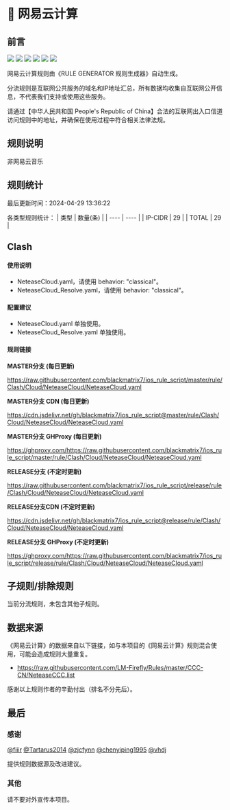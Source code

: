 # 🧸 网易云计算

## 前言

![](https://shields.io/badge/-移除重复规则-ff69b4) ![](https://shields.io/badge/-DOMAIN与DOMAIN--SUFFIX合并-green) ![](https://shields.io/badge/-DOMAIN--SUFFIX间合并-critical) ![](https://shields.io/badge/-DOMAIN与DOMAIN--KEYWORD合并-9cf) ![](https://shields.io/badge/-DOMAIN--SUFFIX与DOMAIN--KEYWORD合并-blue) ![](https://shields.io/badge/-IP--CIDR(6)合并-blueviolet) 

网易云计算规则由《RULE GENERATOR 规则生成器》自动生成。

分流规则是互联网公共服务的域名和IP地址汇总，所有数据均收集自互联网公开信息，不代表我们支持或使用这些服务。

请通过【中华人民共和国 People's Republic of China】合法的互联网出入口信道访问规则中的地址，并确保在使用过程中符合相关法律法规。

## 规则说明
非网易云音乐

## 规则统计

最后更新时间：2024-04-29 13:36:22

各类型规则统计：
| 类型 | 数量(条)  | 
| ---- | ----  |
| IP-CIDR | 29  | 
| TOTAL | 29  | 


## Clash 

#### 使用说明
- NeteaseCloud.yaml，请使用 behavior: "classical"。
- NeteaseCloud_Resolve.yaml，请使用 behavior: "classical"。

#### 配置建议
- NeteaseCloud.yaml 单独使用。
- NeteaseCloud_Resolve.yaml 单独使用。

#### 规则链接
**MASTER分支 (每日更新)**

https://raw.githubusercontent.com/blackmatrix7/ios_rule_script/master/rule/Clash/Cloud/NeteaseCloud/NeteaseCloud.yaml

**MASTER分支 CDN (每日更新)**

https://cdn.jsdelivr.net/gh/blackmatrix7/ios_rule_script@master/rule/Clash/Cloud/NeteaseCloud/NeteaseCloud.yaml

**MASTER分支 GHProxy (每日更新)**

https://ghproxy.com/https://raw.githubusercontent.com/blackmatrix7/ios_rule_script/master/rule/Clash/Cloud/NeteaseCloud/NeteaseCloud.yaml

**RELEASE分支 (不定时更新)**

https://raw.githubusercontent.com/blackmatrix7/ios_rule_script/release/rule/Clash/Cloud/NeteaseCloud/NeteaseCloud.yaml

**RELEASE分支CDN (不定时更新)**

https://cdn.jsdelivr.net/gh/blackmatrix7/ios_rule_script@release/rule/Clash/Cloud/NeteaseCloud/NeteaseCloud.yaml

**RELEASE分支 GHProxy (不定时更新)**

https://ghproxy.com/https://raw.githubusercontent.com/blackmatrix7/ios_rule_script/release/rule/Clash/Cloud/NeteaseCloud/NeteaseCloud.yaml

## 子规则/排除规则


当前分流规则，未包含其他子规则。

## 数据来源

《网易云计算》的数据来自以下链接，如与本项目的《网易云计算》规则混合使用，可能会造成规则大量重复。

- https://raw.githubusercontent.com/LM-Firefly/Rules/master/CCC-CN/NeteaseCCC.list


感谢以上规则作者的辛勤付出（排名不分先后）。

## 最后

### 感谢

[@fiiir](https://github.com/fiiir) [@Tartarus2014](https://github.com/Tartarus2014) [@zjcfynn](https://github.com/zjcfynn) [@chenyiping1995](https://github.com/chenyiping1995) [@vhdj](https://github.com/vhdj)

提供规则数据源及改进建议。

### 其他

请不要对外宣传本项目。